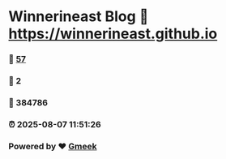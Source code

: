 # Winnerineast Blog :link: https://winnerineast.github.io 
### :page_facing_up: [57](https://winnerineast.github.io/tag.html) 
### :speech_balloon: 2 
### :hibiscus: 384786 
### :alarm_clock: 2025-08-07 11:51:26 
### Powered by :heart: [Gmeek](https://github.com/Meekdai/Gmeek)

